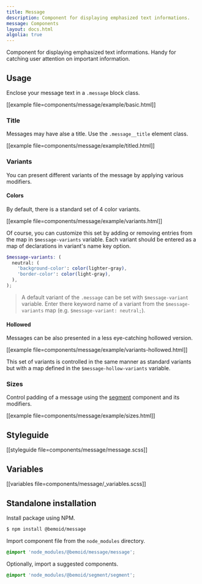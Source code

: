 ```yaml
---
title: Message
description: Component for displaying emphasized text informations.
message: Components
layout: docs.html
algolia: true
---
```


Component for displaying emphasized text informations. Handy for catching user attention on important information.

## Usage

Enclose your message text in a `.message` block class.

[[example file=components/message/example/basic.html]]

### Title

Messages may have alse a title. Use the `.message__title` element class.

[[example file=components/message/example/titled.html]]

### Variants

You can present different variants of the message by applying various modifiers.

#### Colors

By default, there is a standard set of 4 color variants.

[[example file=components/message/example/variants.html]]

Of course, you can customize this set by adding or removing entries from the map in `$message-variants` variable. Each variant should be entered as a map of declarations in variant's name key option.

```scss
$message-variants: (
  neutral: (
    'background-color': color(lighter-gray),
    'border-color': color(light-gray),
  ),
);
```

> A default variant of the `.message` can be set with `$message-variant` variable. Enter there keyword name of a variant from the `$message-variants` map (e.g. `$message-variant: neutral;`).

#### Hollowed

Messages can be also presented in a less eye-catching hollowed version.

[[example file=components/message/example/variants-hollowed.html]]

This set of variants is controlled in the same manner as standard variants but with a map defined in the `$message-hollow-variants` variable.

### Sizes

Control padding of a message using the [segment]() component and its modifiers.

[[example file=components/message/example/sizes.html]]

## Styleguide

[[styleguide file=components/message/message.scss]]

## Variables

[[variables file=components/message/_variables.scss]]

## Standalone installation

Install package using NPM.

```bash
$ npm install @bemoid/message
```

Import component file from the `node_modules` directory.

```scss
@import 'node_modules/@bemoid/message/message';
```

Optionally, import a suggested components.

```scss
@import 'node_modules/@bemoid/segment/segment';
```